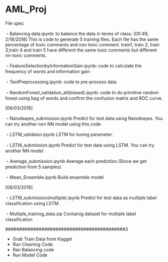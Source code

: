# AML_Proj
File spec

・Balancing data.ipynb: to balance the data in terms of class:
  [00:49, 2/18/2018]
  This is code to generate 5 training files. Each file has the same percentage of toxic comments and non toxic comment.
  train1, train 2, train 3,train 4 and train 5 have different the same toxic comments but different nn-toxic comments.

・FeatureSelectionbyInformationGain.ipynb: code to calculate the frequency of words and information gain

・TextPreprocessing.ipynb: code to pre-process data

・RandomForest_validation_all(biased).ipynb: code to do primitive random forest using bag of words and confirm the confusion matrix and ROC curve.

  [06/03/2018]
  
・Naivebayes_submission.ipynb Predict for test data using Naivebayes. You can try another non NN model using this code

・LSTM_validaion.ipynb LSTM for tuning parameter.

・LSTM_submission.ipynb Predict for test data using LSTM. You can try another NN model

・Average_submission.ipynb Average each prediction.(Since we get prediction from 5 samples)

・Mean_Ensemble.ipynb Build ensemble model

  [08/03/2018]
  
・LSTM_submission(multiple).ipynb Predict for test data as multiple label classification using LSTM.

・Multiple_training_data.zip Containig dataset for multiple label classification



###########################################3
- Grab Train Data from Kaggel 
- Run Cleaning Code
- Ran Balancing code
- Run Model Code

